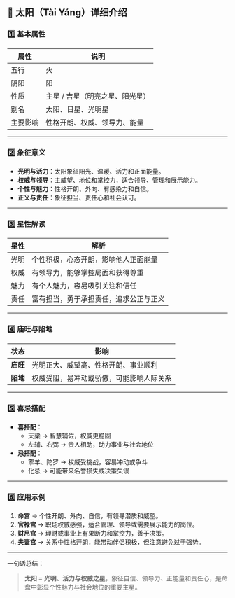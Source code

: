 ## 🌟 太阳（Tài Yáng）详细介绍

### 1️⃣ 基本属性

| 属性     | 说明                            |
| -------- | ------------------------------- |
| 五行     | 火                              |
| 阴阳     | 阳                              |
| 性质     | 主星 / 吉星（明亮之星、阳光星） |
| 别名     | 太阳、日星、光明星              |
| 主要影响 | 性格开朗、权威、领导力、能量    |

------

### 2️⃣ 象征意义

- **光明与活力**：太阳象征阳光、温暖、活力和正面能量。
- **权威与领导**：主威望、地位和掌控力，适合领导、管理和展示能力。
- **个性与魅力**：性格开朗、外向、有感染力和自信。
- **正义与责任**：象征担当、责任心和社会认可。

------

### 3️⃣ 星性解读

| 星性 | 解析                                   |
| ---- | -------------------------------------- |
| 光明 | 个性积极，心态开朗，影响他人正面能量   |
| 权威 | 有领导力，能够掌控局面和获得尊重       |
| 魅力 | 有个人魅力，容易吸引关注和信任         |
| 责任 | 富有担当，勇于承担责任，追求公正与正义 |

------

### 4️⃣ 庙旺与陷地

| 状态     | 影响                                     |
| -------- | ---------------------------------------- |
| **庙旺** | 光明正大、威望高、性格开朗、事业顺利     |
| **陷地** | 权威受阻，易冲动或骄傲，可能影响人际关系 |

------

### 5️⃣ 喜忌搭配

- **喜搭配**：
  - 天梁 → 智慧辅佐，权威更稳固
  - 左辅、右弼 → 贵人相助，助力事业与社会地位
- **忌搭配**：
  - 擎羊、陀罗 → 权威受挑战，容易冲动或争斗
  - 化忌 → 可能带来名誉损失或决策失误

------

### 6️⃣ 应用示例

1. **命宫** → 个性开朗、外向、自信，有领导潜质和威望。
2. **官禄宫** → 职场权威感强，适合管理、领导或需要展示能力的岗位。
3. **财帛宫** → 理财或事业上有果断力和掌控力，善于决策。
4. **夫妻宫** → 关系中性格开朗，能带动伴侣积极，但注意避免过于强势。

------

一句话总结：

> **太阳 = 光明、活力与权威之星**，象征自信、领导力、正能量和责任心，是命盘中彰显个性魅力与社会地位的重要主星。